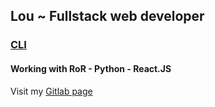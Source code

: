 ## Lou **~** Fullstack web developer
### [CLI](http://scop-cli.freepoteries.fr/)
#### Working with **RoR** - **Python** - **React.JS**
Visit my [Gitlab page](https://gitlab.com/avalou)
